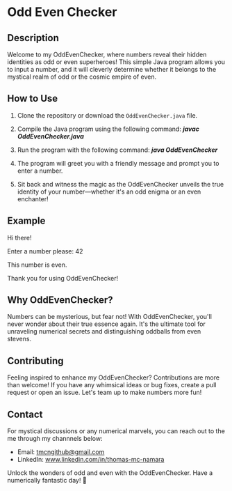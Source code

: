 # Odd Even Checker

## Description
Welcome to my OddEvenChecker, where numbers reveal their hidden identities as odd or even superheroes! This simple Java program allows you to input a number, and it will cleverly determine whether it belongs to the mystical realm of odd or the cosmic empire of even.

## How to Use
1. Clone the repository or download the `OddEvenChecker.java` file.

2. Compile the Java program using the following command: **_javac OddEvenChecker.java_**

3. Run the program with the following command:  **_java OddEvenChecker_**

4. The program will greet you with a friendly message and prompt you to enter a number.

5. Sit back and witness the magic as the OddEvenChecker unveils the true identity of your number—whether it's an odd enigma or an even enchanter!

## Example
Hi there!

Enter a number please: 42

This number is even.

Thank you for using OddEvenChecker!

## Why OddEvenChecker?
Numbers can be mysterious, but fear not! With OddEvenChecker, you'll never wonder about their true essence again. It's the ultimate tool for unraveling numerical secrets and distinguishing oddballs from even stevens.

## Contributing
Feeling inspired to enhance my OddEvenChecker? Contributions are more than welcome! If you have any whimsical ideas or bug fixes, create a pull request or open an issue. Let's team up to make numbers more fun!

## Contact
For mystical discussions or any numerical marvels, you can reach out to the me through my channnels below:
- Email: tmcngithub@gmail.com
- LinkedIn: www.linkedin.com/in/thomas-mc-namara

Unlock the wonders of odd and even with the OddEvenChecker. Have a numerically fantastic day! 🌟
